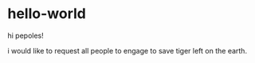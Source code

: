 # hello-world

hi pepoles!

 i would like to request all people to engage to save tiger left on the earth.

